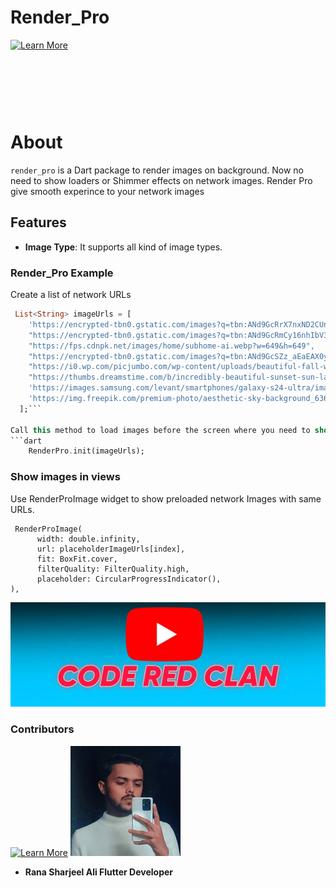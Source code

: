 <div style="height: 200px; overflow: auto;">

# Render_Pro 
[![Learn More](https://github.com/RanaSharjeelShji/Rana-Sharjeel-Ali/blob/main/assets/render_pro.gif)](https://youtube.com/@coderedclan?si=GAD268WHb1z-Iker)

</div>

# About

`render_pro` is a Dart package to render images on background. Now no need to show loaders or Shimmer effects on network images.
Render Pro give smooth experince to your network images
## Features

- **Image Type**: It supports all kind of image types.

### Render_Pro Example
Create a list of network URLs
```dart
 List<String> imageUrls = [
    'https://encrypted-tbn0.gstatic.com/images?q=tbn:ANd9GcRrX7nxND2CUn9u_vklCWYEzIzbuNHzQfLmIw&s',
    "https://encrypted-tbn0.gstatic.com/images?q=tbn:ANd9GcRmCy16nhIbV3pI1qLYHMJKwbH2458oiC9EmA&s",
    "https://fps.cdnpk.net/images/home/subhome-ai.webp?w=649&h=649",
    "https://encrypted-tbn0.gstatic.com/images?q=tbn:ANd9GcSZz_aEaEAX0yAzanEe_wfwTHlzCnad7IkNKzHs4NS-NIZ66QfCRVILJRZvhgfMEP_txgU&usqp=CAU",
    "https://i0.wp.com/picjumbo.com/wp-content/uploads/beautiful-fall-waterfall-free-image.jpeg?w=600&quality=80",
    "https://thumbs.dreamstime.com/b/incredibly-beautiful-sunset-sun-lake-sunrise-landscape-panorama-nature-sky-amazing-colorful-clouds-fantasy-design-115177001.jpg",
    'https://images.samsung.com/levant/smartphones/galaxy-s24-ultra/images/galaxy-s24-ultra-highlights-color-carousel-global-mo.jpg?imbypass=true',
    'https://img.freepik.com/premium-photo/aesthetic-sky-background_636537-267412.jpg',
  ];```

Call this method to load images before the screen where you need to show images
```dart
    RenderPro.init(imageUrls);
```
### Show images in views
Use RenderProImage widget to show preloaded network Images with same URLs.
```
 RenderProImage(
      width: double.infinity,
      url: placeholderImageUrls[index],
      fit: BoxFit.cover,
      filterQuality: FilterQuality.high,
      placeholder: CircularProgressIndicator(),
),
```

[![Learn More](https://github.com/RanaSharjeelShji/equal_space/blob/main/example/asset/banner.jpg?raw=true)](https://www.youtube.com/channel/UCnM_HfTRzP_XRdyYmfvTsGQ)
### Contributors


[![Learn More](https://yt3.googleusercontent.com/9A0wEzTcikgC4mV4t0wfGrEQUWuKqcPI_thgqBGkRlDpRSbMHwAnKoAl0HmEoVoikNs7CgCGpg=s176-c-k-c0x00ffffff-no-rj)](https://www.youtube.com/channel/UCnM_HfTRzP_XRdyYmfvTsGQ)
[![Learn More](https://github.com/RanaSharjeelShji/equal_space/blob/main/example/asset/image%20(4).png?raw=true)](https://github.com/RanaSharjeelShji)

- **Rana Sharjeel Ali Flutter Developer** 


